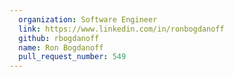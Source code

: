 ```yaml
---
  organization: Software Engineer
  link: https://www.linkedin.com/in/ronbogdanoff
  github: rbogdanoff
  name: Ron Bogdanoff
  pull_request_number: 549
---
```

